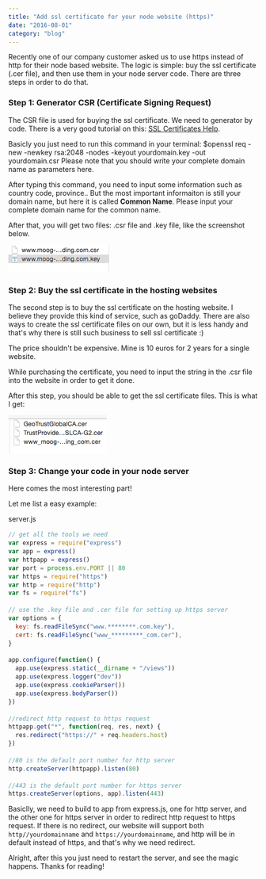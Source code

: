 ```yaml
---
title: "Add ssl certificate for your node website (https)"
date: "2016-08-01"
category: "blog"
---
```


Recently one of our company customer asked us to use https instead of http for their node based website. The logic is simple: buy the ssl certificate (.cer file), and then use them in your node server code. There are three steps in order to do that.

### Step 1: Generator CSR (Certificate Signing Request)

The CSR file is used for buying the ssl certificate. We need to generator by code. There is a very good tutorial on this: [SSL Certificates Help](https://www.godaddy.com/help/apache-generate-csr-certificate-signing-request-5269).

Basicly you just need to run this command in your terminal: \$openssl req -new -newkey rsa:2048 -nodes -keyout yourdomain.key -out yourdomain.csr Please note that you should write your complete domain name as parameters here.

After typing this command, you need to input some information such as country code, province.. But the most important informaiton is still your domain name, but here it is called **Common Name**. Please input your complete domain name for the common name.

After that, you will get two files: .csr file and .key file, like the screenshot below.

![](images/https/1.png)

### Step 2: Buy the ssl certificate in the hosting websites

The second step is to buy the ssl certificate on the hosting website. I believe they provide this kind of service, such as goDaddy. There are also ways to create the ssl certificate files on our own, but it is less handy and that's why there is still such business to sell ssl certificate :)

The price shouldn't be expensive. Mine is 10 euros for 2 years for a single website.

While purchasing the certificate, you need to input the string in the .csr file into the website in order to get it done.

After this step, you should be able to get the ssl certificate files. This is what I get:

![](images/https/2.png)

### Step 3: Change your code in your node server

Here comes the most interesting part!

Let me list a easy example:

server.js

```js
// get all the tools we need
var express = require("express")
var app = express()
var httpapp = express()
var port = process.env.PORT || 80
var https = require("https")
var http = require("http")
var fs = require("fs")

// use the .key file and .cer file for setting up https server
var options = {
  key: fs.readFileSync("www.********.com.key"),
  cert: fs.readFileSync("www_*********_com.cer"),
}

app.configure(function() {
  app.use(express.static(__dirname + "/views"))
  app.use(express.logger("dev"))
  app.use(express.cookieParser())
  app.use(express.bodyParser())
})

//redirect http request to https request
httpapp.get("*", function(req, res, next) {
  res.redirect("https://" + req.headers.host)
})

//80 is the default port number for http server
http.createServer(httpapp).listen(80)

//443 is the default port number for https server
https.createServer(options, app).listen(443)
```

Basiclly, we need to build to app from express.js, one for http server, and the other one for https server in order to redirect http request to https request. If there is no redirect, our website will support both `http//yourdomainname` and `https://yourdomainname`, and http will be in default instead of https, and that's why we need redirect.

Alright, after this you just need to restart the server, and see the magic happens. Thanks for reading!

